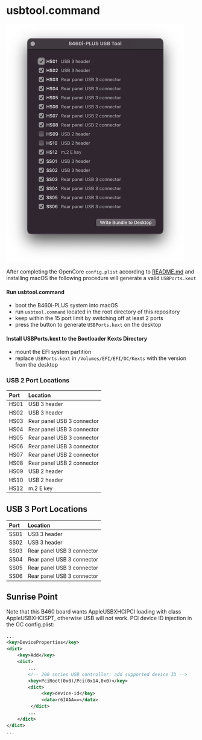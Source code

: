 # usbtool.command

<img src="usbtool.png" width="472" height="629" alt="USB Tool screenshot" />

After completing the OpenCore `config.plist` according to [README.md](/README.md) and installing macOS the following procedure will generate a valid `USBPorts.kext`

#### Run usbtool.command

- boot the B460i-PLUS system into macOS
- run `usbtool.command` located in the root directory of this repository
- keep within the 15 port limit by switching off at least 2 ports
- press the button to generate `USBPorts.kext` on the desktop

#### Install USBPorts.kext to the Bootloader Kexts Directory

- mount the EFI system partition
- replace `USBPorts.kext` in `/Volumes/EFI/EFI/OC/Kexts` with the version from the desktop

### USB 2 Port Locations

| Port | Location                   |
|:-----|:---------------------------|
| HS01 | USB 3 header               |
| HS02 | USB 3 header               |
| HS03 | Rear panel USB 3 connector |
| HS04 | Rear panel USB 3 connector |
| HS05 | Rear panel USB 3 connector |
| HS06 | Rear panel USB 3 connector |
| HS07 | Rear panel USB 2 connector |
| HS08 | Rear panel USB 2 connector |
| HS09 | USB 2 header               |
| HS10 | USB 2 header               |
| HS12 | m.2 E key                  |

## USB 3 Port Locations

| Port | Location                   |
|:-----|:---------------------------|
| SS01 | USB 3 header               |
| SS02 | USB 3 header               |
| SS03 | Rear panel USB 3 connector |
| SS04 | Rear panel USB 3 connector |
| SS05 | Rear panel USB 3 connector |
| SS06 | Rear panel USB 3 connector |

## Sunrise Point

Note that this B460 board wants AppleUSBXHCIPCI loading with class AppleUSBXHCISPT, otherwise USB will not work. PCI device ID injection in the OC config.plist:

```xml
...
<key>DeviceProperties</key>
<dict>
    <key>Add</key>
    <dict>
        ...
        <!-- 200 series USB controller: add supported device ID -->
        <key>PciRoot(0x0)/Pci(0x14,0x0)</key>
        <dict>
             <key>device-id</key>
             <data>r6IAAA==</data>
         </dict>
        ...
    </dict>
</dict>
...

```
